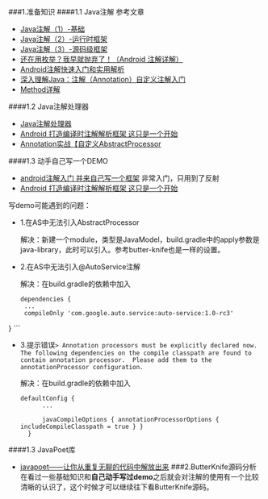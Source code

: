 
###1.准备知识
####1.1 Java注解
参考文章

- [Java注解（1）-基础](http://blog.csdn.net/duo2005duo/article/details/50505884)
- [Java注解（2）-运行时框架](http://blog.csdn.net/duo2005duo/article/details/50511476)
- [Java注解（3）-源码级框架](http://blog.csdn.net/duo2005duo/article/details/50541281)
- [还在用枚举？我早就抛弃了！（Android 注解详解）](http://www.jianshu.com/p/1fb27f46622c)
- [Android注解快速入门和实用解析](http://www.jianshu.com/p/9ca78aa4ab4d)
- [深入理解Java：注解（Annotation）自定义注解入门](http://www.cnblogs.com/peida/archive/2013/04/24/3036689.html)
- [Method详解](http://blog.csdn.net/zhangquanit/article/details/52927216)

####1.2 Java注解处理器

- [Java注解处理器](https://race604.com/annotation-processing/)
- [ Android 打造编译时注解解析框架 这只是一个开始](http://blog.csdn.net/lmj623565791/article/details/43452969#reply)
- [Annotation实战【自定义AbstractProcessor](http://www.cnblogs.com/avenwu/p/4173899.html)

####1.3 动手自己写一个DEMO
- [android注解入门 并来自己写一个框架](http://blog.csdn.net/qfanmingyiq/article/details/53394783) 非常入门，只用到了反射
- [ Android 打造编译时注解解析框架 这只是一个开始](http://blog.csdn.net/lmj623565791/article/details/43452969#reply)

写demo可能遇到的问题：

- 1.在AS中无法引入AbstractProcessor

  解决：新建一个module，类型是JavaModel，build.gradle中的apply参数是 java-library，此时可以引入。参考butter-knife也是一样的设置。
 
- 2.在AS中无法引入@AutoService注解
  
  解决：在build.gradle的依赖中加入
  
  ```
  dependencies {
   ...
   compileOnly 'com.google.auto.service:auto-service:1.0-rc3'
}
    ```
 
- 3.提示错误`> Annotation processors must be explicitly declared now.  The following dependencies on the compile classpath are found to contain annotation processor.  Please add them to the annotationProcessor configuration.`
  
  解决：在build.gradle的依赖中加入    
  ```
  defaultConfig {
        ...

        javaCompileOptions { annotationProcessorOptions { includeCompileClasspath = true } }
    }
  ```
 
####1.3 JavaPoet库

- [javapoet——让你从重复无聊的代码中解放出来](https://www.jianshu.com/p/95f12f72f69a)
###2.ButterKnife源码分析
在看过一些基础知识和**自己动手写过demo**之后就会对注解的使用有一个比较清晰的认识了，这个时候才可以继续往下看ButterKnife源码。
 


